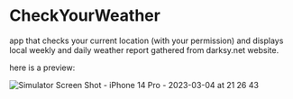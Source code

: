 # CheckYourWeather
app that checks your current location (with your permission) and displays local weekly and daily weather report gathered from darksy.net website.

here is a preview:

![Simulator Screen Shot - iPhone 14 Pro - 2023-03-04 at 21 26 43](https://user-images.githubusercontent.com/58843342/222920238-ccfc978f-4564-46cf-a2e8-e1a372f5bb49.png)
